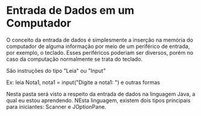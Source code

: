 # Entrada de Dados em um Computador

O conceito da entrada de dados é simplesmente a inserção na memória do computador de alguma 
informação por meio de um periférico de entrada, por exemplo, o teclado. Esses periféricos poderiam
ser diversos, porém no caso da computação normalmente se trata do teclado.

São instruções do tipo "Leia" ou "Input"

Ex: leia Nota1, nota1 = input("Digite a nota1: ") e outras formas

Nesta pasta será visto a respeito da entrada de dados na linguagem Java, a qual eu estou aprendendo. NEsta linguagem, existem dois tipos principais para iniciantes: Scanner e JOptionPane.

